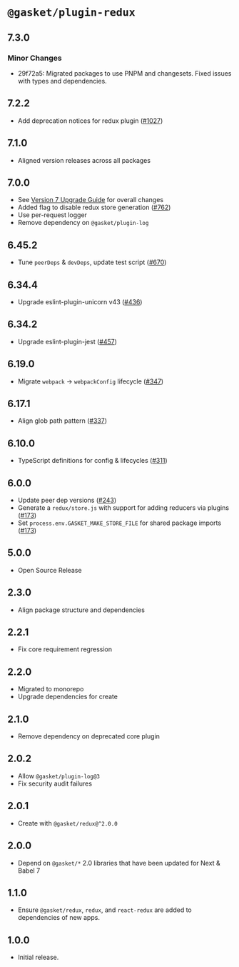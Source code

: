 # `@gasket/plugin-redux`

## 7.3.0

### Minor Changes

- 29f72a5: Migrated packages to use PNPM and changesets. Fixed issues with types and dependencies.

## 7.2.2

- Add deprecation notices for redux plugin ([#1027])

## 7.1.0

- Aligned version releases across all packages

## 7.0.0

- See [Version 7 Upgrade Guide] for overall changes
- Added flag to disable redux store generation ([#762])
- Use per-request logger
- Remove dependency on `@gasket/plugin-log`

## 6.45.2

- Tune `peerDeps` & `devDeps`, update test script ([#670])

## 6.34.4

- Upgrade eslint-plugin-unicorn v43 ([#436])

## 6.34.2

- Upgrade eslint-plugin-jest ([#457])

## 6.19.0

- Migrate `webpack` -> `webpackConfig` lifecycle ([#347])

## 6.17.1

- Align glob path pattern ([#337])

## 6.10.0

- TypeScript definitions for config & lifecycles ([#311])

## 6.0.0

- Update peer dep versions ([#243])
- Generate a `redux/store.js` with support for adding reducers via plugins ([#173])
- Set `process.env.GASKET_MAKE_STORE_FILE` for shared package imports ([#173])

## 5.0.0

- Open Source Release

## 2.3.0

- Align package structure and dependencies

## 2.2.1

- Fix core requirement regression

## 2.2.0

- Migrated to monorepo
- Upgrade dependencies for create

## 2.1.0

- Remove dependency on deprecated core plugin

## 2.0.2

- Allow `@gasket/plugin-log@3`
- Fix security audit failures

## 2.0.1

- Create with `@gasket/redux@^2.0.0`

## 2.0.0

- Depend on `@gasket/*` 2.0 libraries that have been updated for Next & Babel 7

## 1.1.0

- Ensure `@gasket/redux`, `redux`, and `react-redux` are
  added to dependencies of new apps.

## 1.0.0

- Initial release.

[Version 7 Upgrade Guide]: /docs/upgrade-to-7.md
[#173]: https://github.com/godaddy/gasket/pull/173
[#243]: https://github.com/godaddy/gasket/pull/243
[#311]: https://github.com/godaddy/gasket/pull/311
[#337]: https://github.com/godaddy/gasket/pull/337
[#347]: https://github.com/godaddy/gasket/pull/347
[#436]: https://github.com/godaddy/gasket/pull/436
[#457]: https://github.com/godaddy/gasket/pull/457
[#670]: https://github.com/godaddy/gasket/pull/670
[#762]: https://github.com/godaddy/gasket/pull/762
[#1027]: https://github.com/godaddy/gasket/pull/1027
